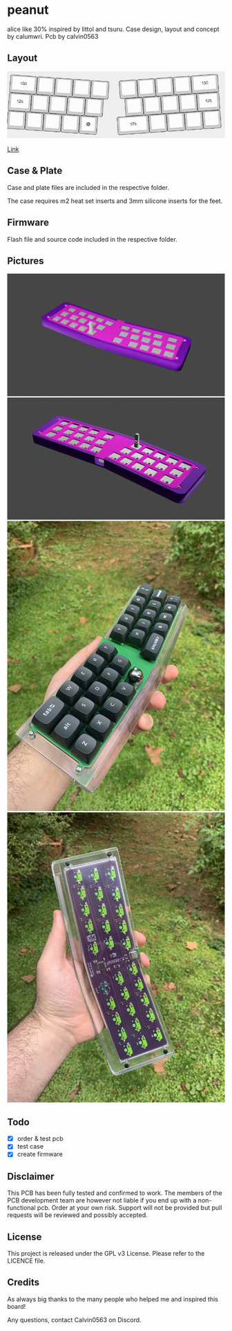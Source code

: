 # peanut

alice like 30% inspired by littol and tsuru. Case design, layout and concept by calumwri. Pcb by calvin0563

## Layout

![](https://github.com/calvin-mcd/peanut/blob/main/Images/KLE.png)

[Link](http://www.keyboard-layout-editor.com/#/gists/5c7a74c8b3bbc1b4ac3f81c209dc5aab)

## Case & Plate

Case and plate files are included in the respective folder.

The case requires m2 heat set inserts and 3mm silicone inserts for the feet.

## Firmware

Flash file and source code included in the respective folder.

## Pictures

![](https://github.com/calvin-mcd/peanut/blob/main/Images/render.png)
![](https://github.com/calvin-mcd/peanut/blob/main/Images/render2.png)
![](https://github.com/calvin-mcd/peanut/blob/main/Images/IMG_4146.jpg)
![](https://github.com/calvin-mcd/peanut/blob/main/Images/IMG_4147.jpg)

## Todo

- [X] order & test pcb
- [X] test case
- [X] create firmware

## Disclaimer

This PCB has been fully tested and confirmed to work. The members of the PCB development team are however not liable if you end up with a non-functional pcb. Order at your own risk. Support will not be provided but pull requests will be reviewed and possibly accepted.

## License

This project is released under the GPL v3 License. Please refer to the LICENCE file.

## Credits

As always big thanks to the many people who helped me and inspired this board!

Any questions, contact Calvin0563 on Discord. 
